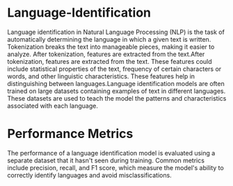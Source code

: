 # Language-Identification
 Language identification in Natural Language Processing (NLP) is the task of automatically determining the language in which a given text is written. Tokenization breaks the text into manageable pieces, making it easier to analyze. After tokenization, features are extracted from the text.After tokenization, features are extracted from the text. These features could include statistical properties of the text, frequency of certain characters or words, and other linguistic characteristics. These features help in distinguishing between languages.Language identification models are often trained on large datasets containing examples of text in different languages. These datasets are used to teach the model the patterns and characteristics associated with each language.
# Performance Metrics
The performance of a language identification model is evaluated using a separate dataset that it hasn't seen during training. Common metrics include precision, recall, and F1 score, which measure the model's ability to correctly identify languages and avoid misclassifications.
